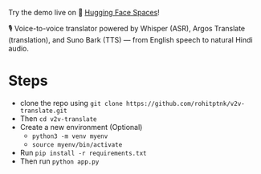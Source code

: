 Try the demo live on 🤗 [Hugging Face Spaces](https://huggingface.co/spaces/rohitptnk/V2V-Translate)!

🎙️ Voice-to-voice translator powered by Whisper (ASR), Argos Translate (translation), and Suno Bark (TTS) — from English speech to natural Hindi audio.

# Steps
- clone the repo using ```git clone https://github.com/rohitptnk/v2v-translate.git```
- Then ```cd v2v-translate```
- Create a new environment (Optional)
    - ```python3 -m venv myenv```
    - ```source myenv/bin/activate```
- Run ```pip install -r requirements.txt```
- Then run ```python app.py```
